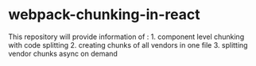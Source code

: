 # webpack-chunking-in-react
This repository will provide information of : 1. component level chunking with code splitting 2. creating chunks of all vendors in one file 3. splitting vendor chunks async on demand
